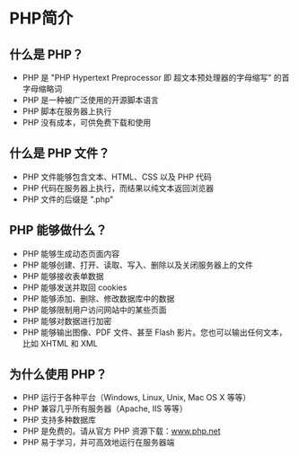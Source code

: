 # PHP简介

## 什么是 PHP？

* PHP 是 "PHP Hypertext Preprocessor 即 超文本预处理器的字母缩写" 的首字母缩略词
* PHP 是一种被广泛使用的开源脚本语言
* PHP 脚本在服务器上执行
* PHP 没有成本，可供免费下载和使用

## 什么是 PHP 文件？
* PHP 文件能够包含文本、HTML、CSS 以及 PHP 代码
* PHP 代码在服务器上执行，而结果以纯文本返回浏览器
* PHP 文件的后缀是 ".php"

## PHP 能够做什么？
* PHP 能够生成动态页面内容
* PHP 能够创建、打开、读取、写入、删除以及关闭服务器上的文件
* PHP 能够接收表单数据
* PHP 能够发送并取回 cookies
* PHP 能够添加、删除、修改数据库中的数据
* PHP 能够限制用户访问网站中的某些页面
* PHP 能够对数据进行加密
* PHP 能够输出图像、PDF 文件、甚至 Flash 影片。您也可以输出任何文本，比如 XHTML 和 XML

## 为什么使用 PHP？
* PHP 运行于各种平台（Windows, Linux, Unix, Mac OS X 等等）
* PHP 兼容几乎所有服务器（Apache, IIS 等等）
* PHP 支持多种数据库
* PHP 是免费的。请从官方 PHP 资源下载：www.php.net
* PHP 易于学习，并可高效地运行在服务器端
